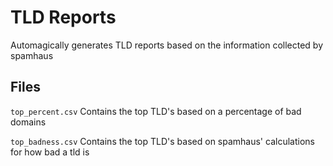 # TLD Reports

Automagically generates TLD reports based on the information collected by spamhaus

## Files

`top_percent.csv` Contains the top TLD's based on a percentage of bad domains

`top_badness.csv` Contains the top TLD's based on spamhaus' calculations for how bad a tld is
